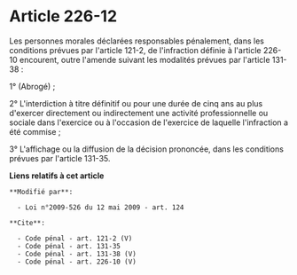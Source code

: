 # Article 226-12

Les personnes morales déclarées responsables pénalement, dans les conditions prévues par l'article 121-2, de l'infraction
définie à l'article 226-10 encourent, outre l'amende suivant les modalités prévues par l'article 131-38 : 

1° (Abrogé) ; 

2° L'interdiction à titre définitif ou pour une durée de cinq ans au plus d'exercer directement ou indirectement une activité
professionnelle ou sociale dans l'exercice ou à l'occasion de l'exercice de laquelle l'infraction a été commise ; 

3° L'affichage ou la diffusion de la décision prononcée, dans les conditions prévues par l'article 131-35.

**Liens relatifs à cet article**

	**Modifié par**:

	  - Loi n°2009-526 du 12 mai 2009 - art. 124

	**Cite**:

	  - Code pénal - art. 121-2 (V)
	  - Code pénal - art. 131-35
	  - Code pénal - art. 131-38 (V)
	  - Code pénal - art. 226-10 (V)
